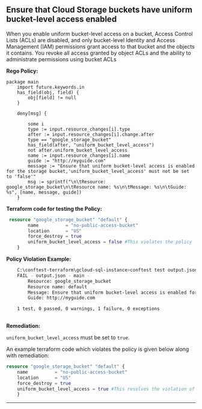 ## Ensure that Cloud Storage buckets have uniform bucket-level access enabled

When you enable uniform bucket-level access on a bucket, Access Control Lists (ACLs) are disabled, and only bucket-level Identity and Access Management (IAM) permissions grant access to that bucket and the objects it contains. You revoke all access granted by object ACLs and the ability to administrate permissions using bucket ACLs

**Rego Policy:**

```rego
package main
    import future.keywords.in
    has_field(obj, field) {
        obj[field] != null
    }
    
    deny[msg] {
        
        some i
        type := input.resource_changes[i].type
        after := input.resource_changes[i].change.after
        type == "google_storage_bucket"
        has_field(after, "uniform_bucket_level_access")
        not after.uniform_bucket_level_access
        name := input.resource_changes[i].name
        guide := "http://myguide.com"
        message := "Ensure that uniform bucket-level access is enabled for the storage bucket,'uniform_bucket_level_access' must not be set to 'false'"
        msg := sprintf("\n\tResource: google_storage_bucket\n\tResource name: %s\n\tMessage: %s\n\tGuide: %s", [name, message, guide])
    }
```

**Terraform code for testing the Policy:**

```tf
 resource "google_storage_bucket" "default" {
        name          = "no-public-access-bucket"
        location      = "US"
        force_destroy = true
        uniform_bucket_level_access = false #This violates the policy
    }
```

**Policy Violation Example:**

```bash
    C:\conftest-terraform\gcloud-sql-instance>conftest test output.json -p ../conftest/gcloud_enable_ubla.rego 
    FAIL - output.json - main - 
        Resource: google_storage_bucket
        Resource name: default
        Message: Ensure that uniform bucket-level access is enabled for the storage bucket,'uniform_bucket_level_access' must not be set to 'false'
        Guide: http://myguide.com

    1 test, 0 passed, 0 warnings, 1 failure, 0 exceptions
      
  ```

**Remediation:**

`uniform_bucket_level_access` must be set to `true`.

An example terraform code which violates the policy is given below along with remediation:

```terraform
resource "google_storage_bucket" "default" {
    name          = "no-public-access-bucket"
    location      = "US"
    force_destroy = true
    uniform_bucket_level_access = true #This resolves the violation of rego policy
    }
```
---